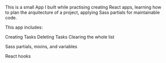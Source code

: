 This is a small App I built while practising creating React apps, learning how to plan the arquitecture of a project, applying Sass partials for maintainable code.

This app includes:

Creating Tasks Deleting Tasks Clearing the whole list

Sass partials, mixins, and variables

React hooks
